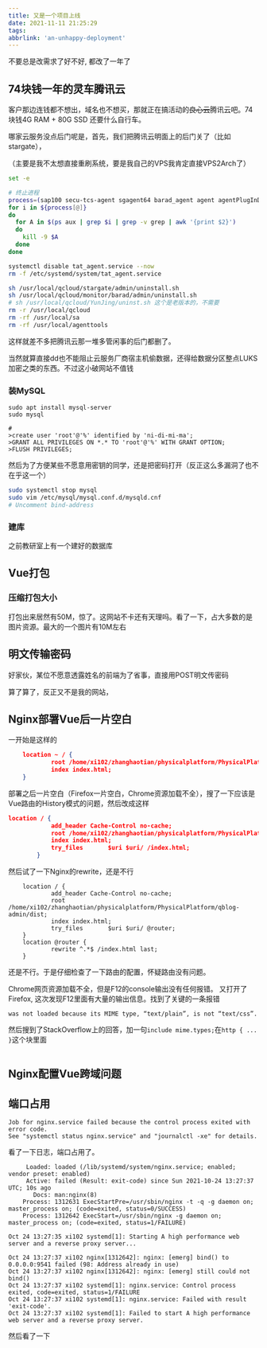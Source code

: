 ```yaml
---
title: 又是一个项目上线
date: 2021-11-11 21:25:29
tags:
abbrlink: 'an-unhappy-deployment'
---
```

不要总是改需求了好不好, 都改了一年了
<!-- more -->

## 74块钱一年的灵车腾讯云

客户那边连钱都不想出，域名也不想买，那就正在搞活动的~~良心云~~腾讯云吧。74块钱4G RAM + 80G SSD 还要什么自行车。

哪家云服务没点后门呢是，首先，我们把腾讯云明面上的后门关了（比如stargate），

（主要是我不太想直接重刷系统，要是我自己的VPS我肯定直接VPS2Arch了）

```bash
set -e

# 终止进程
process=(sap100 secu-tcs-agent sgagent64 barad_agent agent agentPlugInD pvdriver )
for i in ${process[@]}
do
  for A in $(ps aux | grep $i | grep -v grep | awk '{print $2}')
  do
    kill -9 $A
  done
done

systemctl disable tat_agent.service --now
rm -f /etc/systemd/system/tat_agent.service

sh /usr/local/qcloud/stargate/admin/uninstall.sh
sh /usr/local/qcloud/monitor/barad/admin/uninstall.sh
# sh /usr/local/qcloud/YunJing/uninst.sh 这个是老版本的，不需要
rm -r /usr/local/qcloud
rm -rf /usr/local/sa
rm -rf /usr/local/agenttools
```

这样就差不多把腾讯云那一堆多管闲事的后门都删了。

当然就算直接dd也不能阻止云服务厂商宿主机偷数据，还得给数据分区整点LUKS加密之类的东西。不过这小破网站不值钱

### 装MySQL

```
sudo apt install mysql-server
sudo mysql

# 
>create user 'root'@'%' identified by 'ni-di-mi-ma';
>GRANT ALL PRIVILEGES ON *.* TO 'root'@'%' WITH GRANT OPTION;
>FLUSH PRIVILEGES;
```

然后为了方便某些不愿意用密钥的同学，还是把密码打开（反正这么多漏洞了也不在乎这一个）

```bash
sudo systemctl stop mysql
sudo vim /etc/mysql/mysql.conf.d/mysqld.cnf
# Uncomment bind-address
```

### 建库

之前教研室上有一个建好的数据库

## Vue打包

### 压缩打包大小

打包出来居然有50M，惊了。这网站不卡还有天理吗。看了一下，占大多数的是图片资源。最大的一个图片有10M左右

## 明文传输密码

好家伙，某位不愿意透露姓名的前端为了省事，直接用POST明文传密码

算了算了，反正又不是我的网站，

## Nginx部署Vue后一片空白

一开始是这样的

```json
    location ~ / {
            root /home/xi102/zhanghaotian/physicalplatform/PhysicalPlatform/qblog-admin/dist/;
            index index.html;
    }
```

部署之后一片空白（Firefox一片空白，Chrome资源加载不全），搜了一下应该是Vue路由的History模式的问题，然后改成这样

```json
location / {
            add_header Cache-Control no-cache;
            root /home/xi102/zhanghaotian/physicalplatform/PhysicalPlatform/qblog-admin/dist;
            index index.html;
            try_files       $uri $uri/ /index.html;
        }
```

然后试了一下Nginx的rewrite，还是不行

```
    location / {
            add_header Cache-Control no-cache;
            root /home/xi102/zhanghaotian/physicalplatform/PhysicalPlatform/qblog-admin/dist;
            index index.html;
            try_files       $uri $uri/ @router;
    }
    location @router {
            rewrite ^.*$ /index.html last;
    }
```

还是不行。于是仔细检查了一下路由的配置，怀疑路由没有问题。

Chrome网页资源加载不全，但是F12的console输出没有任何报错。
又打开了Firefox, 这次发现F12里面有大量的输出信息。找到了关键的一条报错

```
was not loaded because its MIME type, “text/plain”, is not “text/css”.
```

然后搜到了StackOverflow上的回答，加一句`include mime.types;`在`http { ... }`这个块里面

```

```


## Nginx配置Vue跨域问题

## 端口占用

```
Job for nginx.service failed because the control process exited with error code.
See "systemctl status nginx.service" and "journalctl -xe" for details.
```

看了一下日志，端口占用了。

```
     Loaded: loaded (/lib/systemd/system/nginx.service; enabled; vendor preset: enabled)
     Active: failed (Result: exit-code) since Sun 2021-10-24 13:27:37 UTC; 10s ago
       Docs: man:nginx(8)
    Process: 1312631 ExecStartPre=/usr/sbin/nginx -t -q -g daemon on; master_process on; (code=exited, status=0/SUCCESS)
    Process: 1312642 ExecStart=/usr/sbin/nginx -g daemon on; master_process on; (code=exited, status=1/FAILURE)

Oct 24 13:27:35 xi102 systemd[1]: Starting A high performance web server and a reverse proxy server...

Oct 24 13:27:37 xi102 nginx[1312642]: nginx: [emerg] bind() to 0.0.0.0:9541 failed (98: Address already in use)
Oct 24 13:27:37 xi102 nginx[1312642]: nginx: [emerg] still could not bind()
Oct 24 13:27:37 xi102 systemd[1]: nginx.service: Control process exited, code=exited, status=1/FAILURE
Oct 24 13:27:37 xi102 systemd[1]: nginx.service: Failed with result 'exit-code'.
Oct 24 13:27:37 xi102 systemd[1]: Failed to start A high performance web server and a reverse proxy server.
```

然后看了一下



